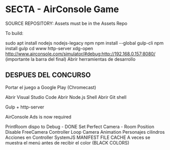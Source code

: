 SECTA - AirConsole Game
=======================

SOURCE REPOSITORY: Assets must be in the Assets Repo

To build:

sudo apt install nodejs nodejs-legacy npm
npm install --global gulp-cli
npm install
gulp
cd www
http-server
xdg-open http://www.airconsole.com/simulator/#debug:http://192.168.0.157:8080/ (importante la barra del final)
Abrir herramientas de desarrollo


## DESPUES DEL CONCURSO

Portar el juego a Google Play (Chromecast)

Abrir Visual Studio Code
Abrir Node.js Shell
Abrir Git shell

Gulp + http-server

AirConsole Ads is now required

PrintRoom dispo to Debug - DONE
Set Perfect Camera - Room Position
Disable FreeCamera
Controller Loop
Camera Animation
Personajes cilindros
Acciones en Controller
SystemJS
MANIFEST FILE CACHE
A veces se muestra el menú antes de recibir el color (BLACK COLORS)